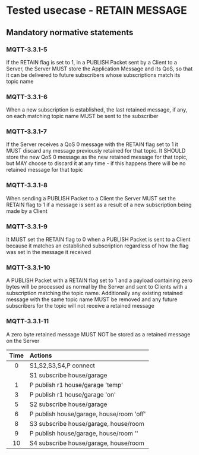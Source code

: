 # Tested usecase - RETAIN MESSAGE

## Mandatory normative statements

### MQTT-3.3.1-5

If the RETAIN flag is set to 1, in a PUBLISH Packet sent by a Client to a Server,
the Server MUST store the Application Message and its QoS, so that it can be
delivered to future subscribers whose subscriptions match its topic name

### MQTT-3.3.1-6

When a new subscription is established, the last retained message, if any, on
each matching topic name MUST be sent to the subscriber

### MQTT-3.3.1-7

If the Server receives a QoS 0 message with the RETAIN flag set to 1 it MUST
discard any message previously retained for that topic. It SHOULD store the new
QoS 0 message as the new retained message for that topic, but MAY choose to
discard it at any time - if this happens there will be no retained message for
that topic

### MQTT-3.3.1-8

When sending a PUBLISH Packet to a Client the Server MUST set the RETAIN flag to
1 if a message is sent as a result of a new subscription being made by a Client

### MQTT-3.3.1-9

It MUST set the RETAIN flag to 0 when a PUBLISH Packet is sent to a Client
because it matches an established subscription regardless of how the flag was set
in the message it received

### MQTT-3.3.1-10

A PUBLISH Packet with a RETAIN flag set to 1 and a payload containing zero bytes
will be processed as normal by the Server and sent to Clients with a subscription
matching the topic name. Additionally any existing retained message with the same
topic name MUST be removed and any future subscribers for the topic will not
receive a retained message

### MQTT-3.3.1-11

A zero byte retained message MUST NOT be stored as a retained message on the
Server

|Time   | Actions
|:--:   | :--
|0      | S1,S2,S3,S4,P connect
|       | S1 subscribe house/garage
|1      | P publish r1 house/garage 'temp'
|3      | P publish r1 house/garage 'on'
|5      | S2 subscribe house/garage
|6      | P publish house/garage, house/room 'off'
|8      | S3 subscribe house/garage, house/room
|9      | P publish house/garage, house/room ''
|10     | S4 subscribe house/garage, house/room
